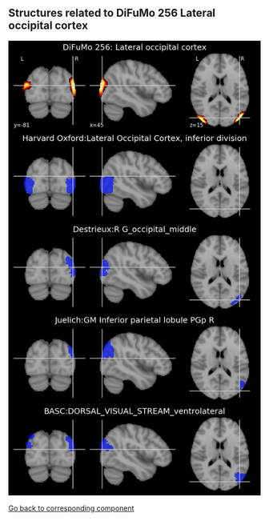 


## Structures related to DiFuMo 256 Lateral occipital cortex

![194](194.jpg "Structures related to DiFuMo 256 Lateral occipital cortex")

[Go back to corresponding component](https://parietal-inria.github.io/DiFuMo/256/html/194.html)